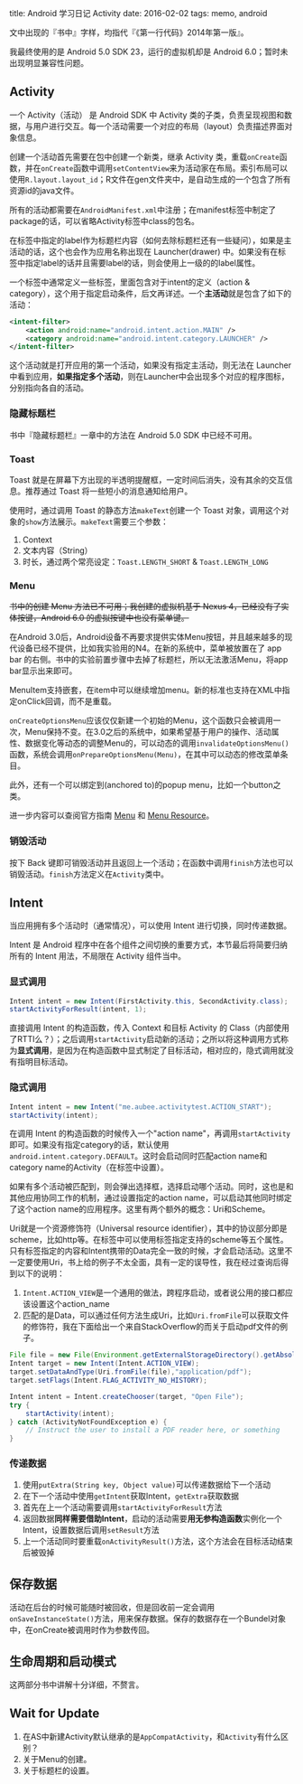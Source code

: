 title: Android 学习日记 Activity
date: 2016-02-02
tags: memo, android

文中出现的『书中』字样，均指代『《第一行代码》2014年第一版』。

我最终使用的是 Android 5.0 SDK 23，运行的虚拟机却是 Android 6.0；暂时未出现明显兼容性问题。

## Activity

一个 Activity（活动） 是 Android SDK 中 Activity 类的子类，负责呈现视图和数据，与用户进行交互。每一个活动需要一个对应的布局（layout）负责描述界面对象信息。

创建一个活动首先需要在包中创建一个新类，继承 Activity 类，重载`onCreate`函数，并在`onCreate`函数中调用`setContentView`来为活动家在布局。索引布局可以使用`R.layout.layout_id`；R文件在gen文件夹中，是自动生成的一个包含了所有资源id的java文件。

所有的活动都需要在`AndroidManifest.xml`中注册；在manifest标签中制定了package的话，可以省略Activity标签中class的包名。

在<activity>标签中指定的label作为标题栏内容（如何去除标题栏还有一些疑问），如果是主活动的话，这个也会作为应用名称出现在 Launcher(drawer) 中。如果没有在<activity>标签中指定label的话并且需要label的话，则会使用上一级的<application>的label属性。

一个<activity>标签中通常定义一些<intent-filter>标签，里面包含对于intent的定义（action & category），这个用于指定启动条件，后文再详述。一个**主活动**就是包含了如下<intent-filter>的活动：

```xml
<intent-filter>
    <action android:name="android.intent.action.MAIN" />
    <category android:name="android.intent.category.LAUNCHER" />
</intent-filter>
```

这个活动就是打开应用的第一个活动，如果没有指定主活动，则无法在 Launcher 中看到应用，**如果指定多个活动**，则在Launcher中会出现多个对应的程序图标，分别指向各自的活动。

### 隐藏标题栏

书中『隐藏标题栏』一章中的方法在 Android 5.0 SDK 中已经不可用。

### Toast

Toast 就是在屏幕下方出现的半透明提醒框，一定时间后消失，没有其余的交互信息。推荐通过 Toast 将一些短小的消息通知给用户。

使用时，通过调用 Toast 的静态方法`makeText`创建一个 Toast 对象，调用这个对象的`show`方法展示。`makeText`需要三个参数：

1. Context
2. 文本内容（String）
3. 时长，通过两个常亮设定：`Toast.LENGTH_SHORT` & `Toast.LENGTH_LONG`

### Menu

<del>书中的创建 Menu 方法已不可用；我创建的虚拟机基于 Nexus 4，已经没有了实体按键，Android 6.0 的虚拟按键中也没有菜单键。</del>

在Android 3.0后，Android设备不再要求提供实体Menu按钮，并且越来越多的现代设备已经不提供，比如我实验用的N4。在新的系统中，菜单被放置在了 app bar 的右侧。书中的实验前置步骤中去掉了标题栏，所以无法激活Menu，将app bar显示出来即可。

MenuItem支持嵌套，在item中可以继续增加menu。新的标准也支持在XML中指定onClick回调，而不是重载。

`onCreateOptionsMenu`应该仅仅新建一个初始的Menu，这个函数只会被调用一次，Menu保持不变。在3.0之后的系统中，如果希望基于用户的操作、活动属性、数据变化等动态的调整Menu的，可以动态的调用`invalidateOptionsMenu()`函数，系统会调用`onPrepareOptionsMenu(Menu)`，在其中可以动态的修改菜单条目。

此外，还有一个可以绑定到(anchored to)的popup menu，比如一个button之类。

进一步内容可以查阅官方指南 [Menu](http://developer.android.com/guide/topics/ui/menus.html) 和 [Menu Resource](http://developer.android.com/guide/topics/resources/menu-resource.html)。

### 销毁活动

按下 Back 键即可销毁活动并且返回上一个活动；在函数中调用`finish`方法也可以销毁活动。`finish`方法定义在`Activity`类中。

## Intent

当应用拥有多个活动时（通常情况），可以使用 Intent 进行切换，同时传递数据。

Intent 是 Android 程序中在各个组件之间切换的重要方式，本节最后将简要归纳所有的 Intent 用法，不局限在 Activity 组件当中。

### 显式调用

```java
Intent intent = new Intent(FirstActivity.this, SecondActivity.class);
startActivityForResult(intent, 1);
```

直接调用 Intent 的构造函数，传入 Context 和目标 Activity 的 Class（内部使用了RTTI么？）；之后调用`startActivity`启动新的活动；之所以将这种调用方式称为**显式调用**，是因为在构造函数中显式制定了目标活动，相对应的，隐式调用就没有指明目标活动。

### 隐式调用

```java
Intent intent = new Intent("me.aubee.activitytest.ACTION_START");
startActivity(intent);
```

在调用 Intent 的构造函数的时候传入一个"action name"，再调用`startActivity`即可。如果没有指定category的话，默认使用`android.intent.category.DEFAULT`。这时会启动同时匹配action name和category name的Activity（在<intent-filter>标签中设置）。

如果有多个活动被匹配到，则会弹出选择框，选择启动哪个活动。同时，这也是和其他应用协同工作的机制，通过设置指定的action name，可以启动其他同时绑定了这个action name的应用程序。这里有两个额外的概念：Uri和Scheme。

Uri就是一个资源修饰符（Universal resource identifier），其中的协议部分即是scheme，比如http等。在<indent-filter>标签中可以使用<data>标签指定支持的scheme等五个属性。只有<data>标签指定的内容和Intent携带的Data完全一致的时候，才会启动活动。这里不一定要使用Uri，书上给的例子不太全面，具有一定的误导性，我在经过查询后得到以下的说明：

1. `Intent.ACTION_VIEW`是一个通用的做法，跨程序启动，或者说公用的接口都应该设置这个action_name
2. 匹配的是Data，可以通过任何方法生成Uri，比如`Uri.fromFile`可以获取文件的修饰符，我在下面给出一个来自StackOverflow的而关于启动pdf文件的例子。

```java
File file = new File(Environment.getExternalStorageDirectory().getAbsolutePath() +"/"+ filename);
Intent target = new Intent(Intent.ACTION_VIEW);
target.setDataAndType(Uri.fromFile(file),"application/pdf");
target.setFlags(Intent.FLAG_ACTIVITY_NO_HISTORY);

Intent intent = Intent.createChooser(target, "Open File");
try {
    startActivity(intent);
} catch (ActivityNotFoundException e) {
    // Instruct the user to install a PDF reader here, or something
}   
```

### 传递数据

1. 使用`putExtra(String key, Object value)`可以传递数据给下一个活动
2. 在下一个活动中使用`getIntent`获取Intent，`getExtra`获取数据
4. 首先在上一个活动需要调用`startActivityForResult`方法
5. 返回数据**同样需要借助Intent**，启动的活动需要**用无参构造函数**实例化一个Intent，设置数据后调用`setResult`方法
6. 上一个活动同时要重载`onActivityResult()`方法，这个方法会在目标活动结束后被毁掉

## 保存数据

活动在后台的时候可能随时被回收，但是回收前一定会调用`onSaveInstanceState()`方法，用来保存数据。保存的数据存在一个Bundel对象中，在onCreate被调用时作为参数传回。

## 生命周期和启动模式

这两部分书中讲解十分详细，不赘言。

## Wait for Update

1. 在AS中新建Activity默认继承的是`AppCompatActivity`，和`Activity`有什么区别？
2. 关于Menu的创建。
3. 关于标题栏的设置。